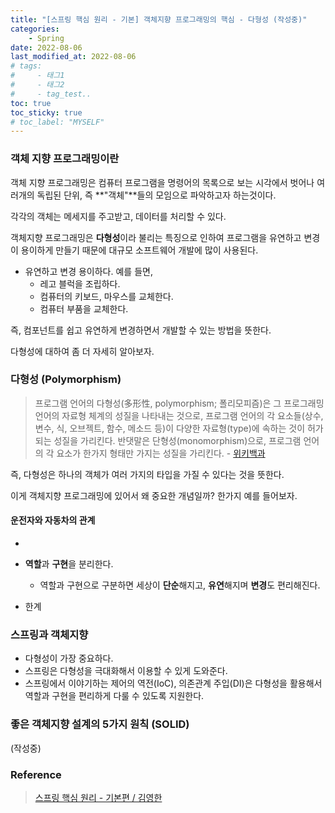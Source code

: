 ```yaml
---
title: "[스프링 핵심 원리 - 기본] 객체지향 프로그래밍의 핵심 - 다형성 (작성중)"
categories: 
    - Spring
date: 2022-08-06
last_modified_at: 2022-08-06
# tags:
#     - 태그1
#     - 태그2
#     - tag_test..
toc: true
toc_sticky: true
# toc_label: "MYSELF"
---
```


### **객체 지향 프로그래밍이란**
객체 지향 프로그래밍은 컴퓨터 프로그램을 명령어의 목록으로 보는 시각에서 벗어나 여러개의 독립된 단위, 즉 **"객체"**들의 모임으로 파악하고자 하는것이다. 

각각의 객체는 메세지를 주고받고, 데이터를 처리할 수 있다.

객체지향 프로그래밍은 **다형성**이라 불리는 특징으로 인하여 프로그램을 유연하고 변경이 용이하게 만들기 때문에 대규모 소프트웨어 개발에 많이 사용된다.
- 유연하고 변경 용이하다. 예를 들면,
  - 레고 블럭을 조립하다.
  - 컴퓨터의 키보드, 마우스를 교체한다.
  - 컴퓨터 부품을 교체한다.

즉, 컴포넌트를 쉽고 유연하게 변경하면서 개발할 수 있는 방법을 뜻한다.

다형성에 대하여 좀 더 자세히 알아보자.

### **다형성 (Polymorphism)**
> 프로그램 언어의 다형성(多形性, polymorphism; 폴리모피즘)은 그 프로그래밍 언어의 자료형 체계의 성질을 나타내는 것으로, 프로그램 언어의 각 요소들(상수, 변수, 식, 오브젝트, 함수, 메소드 등)이 다양한 자료형(type)에 속하는 것이 허가되는 성질을 가리킨다. 반댓말은 단형성(monomorphism)으로, 프로그램 언어의 각 요소가 한가지 형태만 가지는 성질을 가리킨다. - [위키백과](https://ko.wikipedia.org/wiki/%EB%8B%A4%ED%98%95%EC%84%B1_(%EC%BB%B4%ED%93%A8%ED%84%B0_%EA%B3%BC%ED%95%99))

즉, 다형성은 하나의 객체가 여러 가지의 타입을 가질 수 있다는 것을 뜻한다.

이게 객체지향 프로그래밍에 있어서 왜 중요한 개념일까? 한가지 예를 들어보자.

#### **운전자와 자동차의 관계**
  - 

- **역할**과 **구현**을 분리한다.

  - 역할과 구현으로 구분하면 세상이 **단순**해지고, **유연**해지며 **변경**도 편리해진다.

- 한계

### **스프링과 객체지향**
- 다형성이 가장 중요하다.
- 스프링은 다형성을 극대화해서 이용할 수 있게 도와준다.
- 스프링에서 이야기하는 제어의 역전(IoC), 의존관계 주입(DI)은 다형성을 활용해서 역할과 구현을 편리하게 다룰 수 있도록 지원한다.


### **좋은 객체지향 설계의 5가지 원칙 (SOLID)**
(작성중)

### **Reference**
> [스프링 핵심 원리 - 기본편 / 김영한](https://www.inflearn.com/course/%EC%8A%A4%ED%94%84%EB%A7%81-%ED%95%B5%EC%8B%AC-%EC%9B%90%EB%A6%AC-%EA%B8%B0%EB%B3%B8%ED%8E%B8)
